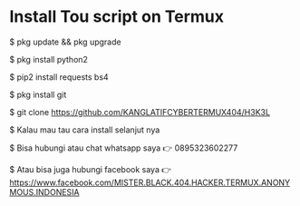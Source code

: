 # Install Tou script on Termux

$ pkg update && pkg upgrade

$ pkg install python2

$ pip2 install requests bs4

$ pkg install git

$ git clone https://github.com/KANGLATIFCYBERTERMUX404/H3K3L

$ Kalau mau tau cara install selanjut nya

$ Bisa hubungi atau chat whatsapp saya 👉 0895323602277

$ Atau bisa juga hubungi facebook saya 👉 https://www.facebook.com/MISTER.BLACK.404.HACKER.TERMUX.ANONYMOUS.INDONESIA
